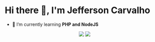 <h1> Hi there 👋, I'm Jefferson Carvalho </h1>

- 🌱 I’m currently learning **PHP and NodeJS**

<div align="center">
  <img src="https://github-readme-stats.vercel.app/api?username=myjefferson&show_icons=true&hide=contribs&theme=merko">
  <img src="https://github-readme-stats.vercel.app/api/top-langs/?username=myjefferson&layout=compact&theme=merko">
</div>

<!--
**myjefferson/myjefferson** is a ✨ _special_ ✨ repository because its `README.md` (this file) appears on your GitHub profile.

Here are some ideas to get you started:

- 🔭 I’m currently working on ...

- 👯 I’m looking to collaborate on ...
- 🤔 I’m looking for help with ...
- 💬 Ask me about ...
- 📫 How to reach me: ...
- 😄 Pronouns: ...
- ⚡ Fun fact: ...
-->
